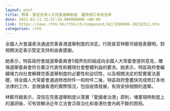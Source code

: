 ```yaml
---
layout: post
title: 特首：堅定支持人大完善選舉制度　盡快修訂本地法律
date: 2021-03-11 15:57:24.000000000 +08:00
link: https://news.rthk.hk/rthk/ch/component/k2/1580006-20210311.htm
categories: rthk
---
```


全國人大會議表決通過完善香港選舉制度的決定。行政長官林鄭月娥發表聲明，對相關決定表示堅定支持和由衷感謝。

她表示，特區政府會就選舉委員會5個界別的組成向全國人大常委會提供意見，確保選舉委員會符合廣泛代表性和體現社會整體利益的要求。她表示，特區政府會繼續竭力向社會解釋完善選舉制度的必要性和迫切性，以及相關決定的堅實憲法基礎，待全國人大常委會通過修改附件一和附件二後，特區政府會盡快完成修訂本地法律的工作，並根據香港的實際情況，包括疫情發展，有效安排相關的選舉。

林鄭月娥表示，深信在完善選舉制度以落實「愛國者治港」原則，堵塞現時制度上的漏洞後，可有效解決近年立法會泛政治化和香港社會內耗不斷的困局。
